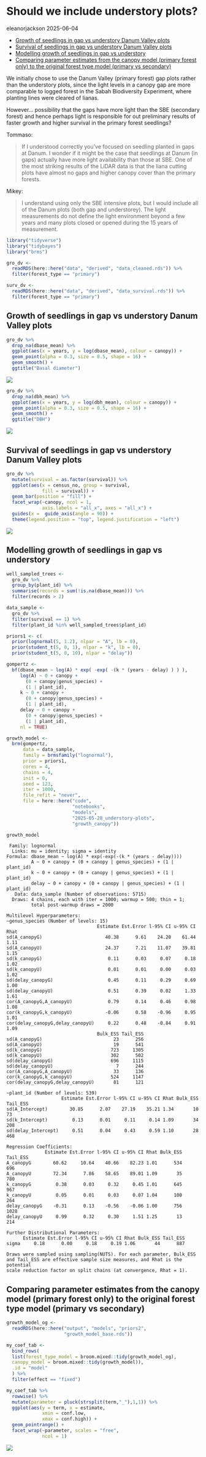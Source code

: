 # Should we include understory plots?
eleanorjackson
2025-06-04

- [Growth of seedlings in gap vs understory Danum Valley
  plots](#growth-of-seedlings-in-gap-vs-understory-danum-valley-plots)
- [Survival of seedlings in gap vs understory Danum Valley
  plots](#survival-of-seedlings-in-gap-vs-understory-danum-valley-plots)
- [Modelling growth of seedlings in gap vs
  understory](#modelling-growth-of-seedlings-in-gap-vs-understory)
- [Comparing parameter estimates from the canopy model (primary forest
  only) to the original forest type model (primary vs
  secondary)](#comparing-parameter-estimates-from-the-canopy-model-primary-forest-only-to-the-original-forest-type-model-primary-vs-secondary)

We initially chose to use the Danum Valley (primary forest) gap plots
rather than the understory plots, since the light levels in a canopy gap
are more comparable to logged forest in the Sabah Biodiversity
Experiment, where planting lines were cleared of lianas.

However… possibility that the gaps have more light than the SBE
(secondary forest) and hence perhaps light is responsible for out
preliminary results of faster growth and higher survival in the primary
forest seedlings?

Tommaso:

> If I understood correctly you’ve focused on seedling planted in gaps
> at Danum. I wonder if it might be the case that seedlings at Danum (in
> gaps) actually have more light availability than those at SBE. One of
> the most striking results of the LiDAR data is that the liana cutting
> plots have almost no gaps and higher canopy cover than the primary
> forests.

Mikey:

> I understand using only the SBE intensive plots, but I would include
> all of the Danum plots (both gap and understorey). The light
> measurements do not define the light environment beyond a few years
> and many plots closed or opened during the 15 years of measurement.

``` r
library("tidyverse")
library("tidybayes")
library("brms")
```

``` r
gro_dv <-
  readRDS(here::here("data", "derived", "data_cleaned.rds")) %>% 
  filter(forest_type == "primary")

surv_dv <-
  readRDS(here::here("data", "derived", "data_survival.rds")) %>% 
  filter(forest_type == "primary")
```

## Growth of seedlings in gap vs understory Danum Valley plots

``` r
gro_dv %>% 
  drop_na(dbase_mean) %>% 
  ggplot(aes(x = years, y = log(dbase_mean), colour = canopy)) +
  geom_point(alpha = 0.3, size = 0.5, shape = 16) +
  geom_smooth() +
  ggtitle("Basal diameter")
```

![](figures/2025-05-28_understory-plots/unnamed-chunk-3-1.png)

``` r
gro_dv %>% 
  drop_na(dbh_mean) %>% 
  ggplot(aes(x = years, y = log(dbh_mean), colour = canopy)) +
  geom_point(alpha = 0.3, size = 0.5, shape = 16) +
  geom_smooth() +
  ggtitle("DBH")
```

![](figures/2025-05-28_understory-plots/unnamed-chunk-4-1.png)

## Survival of seedlings in gap vs understory Danum Valley plots

``` r
gro_dv %>% 
  mutate(survival = as.factor(survival)) %>% 
  ggplot(aes(x = census_no, group = survival, 
             fill = survival)) +
  geom_bar(position = "fill") +
  facet_wrap(~canopy, ncol = 1,
             axis.labels = "all_x", axes = "all_x") +
  guides(x =  guide_axis(angle = 90)) +
  theme(legend.position = "top", legend.justification = "left") 
```

![](figures/2025-05-28_understory-plots/unnamed-chunk-5-1.png)

## Modelling growth of seedlings in gap vs understory

``` r
well_sampled_trees <-
  gro_dv %>%
  group_by(plant_id) %>%
  summarise(records = sum(!is.na(dbase_mean))) %>%
  filter(records > 2)

data_sample <-
  gro_dv %>%
  filter(survival == 1) %>%
  filter(plant_id %in% well_sampled_trees$plant_id)
```

``` r
priors1 <- c(
  prior(lognormal(5, 1.2), nlpar = "A", lb = 0),
  prior(student_t(5, 0, 1), nlpar = "k", lb = 0),
  prior(student_t(5, 0, 10), nlpar = "delay"))
```

``` r
gompertz <-
  bf(dbase_mean ~ log(A) * exp( -exp( -(k * (years - delay) ) ) ),
     log(A) ~ 0 + canopy +
       (0 + canopy|genus_species) +
       (1 | plant_id),
     k ~ 0 + canopy +
       (0 + canopy|genus_species) +
       (1 | plant_id),
     delay ~ 0 + canopy +
       (0 + canopy|genus_species) +
       (1 | plant_id),
     nl = TRUE)
```

``` r
growth_model <-
  brm(gompertz,
      data = data_sample,
      family = brmsfamily("lognormal"),
      prior = priors1,
      cores = 4,
      chains = 4,
      init = 0,
      seed = 123,
      iter = 1000,
      file_refit = "never",
      file = here::here("code", 
                        "notebooks", 
                        "models", 
                        "2025-05-28_understory-plots",
                        "growth_canopy"))
```

``` r
growth_model
```

     Family: lognormal 
      Links: mu = identity; sigma = identity 
    Formula: dbase_mean ~ log(A) * exp(-exp(-(k * (years - delay)))) 
             A ~ 0 + canopy + (0 + canopy | genus_species) + (1 | plant_id)
             k ~ 0 + canopy + (0 + canopy | genus_species) + (1 | plant_id)
             delay ~ 0 + canopy + (0 + canopy | genus_species) + (1 | plant_id)
       Data: data_sample (Number of observations: 5715) 
      Draws: 4 chains, each with iter = 1000; warmup = 500; thin = 1;
             total post-warmup draws = 2000

    Multilevel Hyperparameters:
    ~genus_species (Number of levels: 15) 
                                     Estimate Est.Error l-95% CI u-95% CI Rhat
    sd(A_canopyG)                       40.38      9.61    24.20    61.44 1.11
    sd(A_canopyU)                       24.37      7.21    11.07    39.81 1.15
    sd(k_canopyG)                        0.11      0.03     0.07     0.18 1.02
    sd(k_canopyU)                        0.01      0.01     0.00     0.03 1.02
    sd(delay_canopyG)                    0.45      0.11     0.29     0.69 1.00
    sd(delay_canopyU)                    0.51      0.39     0.02     1.33 1.61
    cor(A_canopyG,A_canopyU)             0.79      0.14     0.46     0.98 1.08
    cor(k_canopyG,k_canopyU)            -0.06      0.58    -0.96     0.95 1.01
    cor(delay_canopyG,delay_canopyU)     0.22      0.48    -0.84     0.91 1.09
                                     Bulk_ESS Tail_ESS
    sd(A_canopyG)                          23      256
    sd(A_canopyU)                          19      541
    sd(k_canopyG)                         723     1305
    sd(k_canopyU)                         302      502
    sd(delay_canopyG)                     696     1115
    sd(delay_canopyU)                       7      244
    cor(A_canopyG,A_canopyU)               33      136
    cor(k_canopyG,k_canopyU)              524     1147
    cor(delay_canopyG,delay_canopyU)       81      121

    ~plant_id (Number of levels: 539) 
                        Estimate Est.Error l-95% CI u-95% CI Rhat Bulk_ESS Tail_ESS
    sd(A_Intercept)        30.85      2.07    27.19    35.21 1.34       10       73
    sd(k_Intercept)         0.13      0.01     0.11     0.14 1.09       34      208
    sd(delay_Intercept)     0.51      0.04     0.43     0.59 1.10       28      468

    Regression Coefficients:
                  Estimate Est.Error l-95% CI u-95% CI Rhat Bulk_ESS Tail_ESS
    A_canopyG        60.62     10.64    40.66    82.23 1.01      534      696
    A_canopyU        72.34      7.86    58.65    89.01 1.09       35      780
    k_canopyG         0.38      0.03     0.32     0.45 1.01      645      967
    k_canopyU         0.05      0.01     0.03     0.07 1.04      100      264
    delay_canopyG    -0.31      0.13    -0.56    -0.06 1.00      756     1028
    delay_canopyU     0.99      0.32     0.30     1.51 1.25       13      214

    Further Distributional Parameters:
          Estimate Est.Error l-95% CI u-95% CI Rhat Bulk_ESS Tail_ESS
    sigma     0.18      0.00     0.18     0.19 1.06       44      887

    Draws were sampled using sampling(NUTS). For each parameter, Bulk_ESS
    and Tail_ESS are effective sample size measures, and Rhat is the potential
    scale reduction factor on split chains (at convergence, Rhat = 1).

## Comparing parameter estimates from the canopy model (primary forest only) to the original forest type model (primary vs secondary)

``` r
growth_model_og <-
  readRDS(here::here("output", "models", "priors2",
                     "growth_model_base.rds"))
```

``` r
my_coef_tab <-
  bind_rows(
  list(forest_type_model = broom.mixed::tidy(growth_model_og), 
  canopy_model = broom.mixed::tidy(growth_model)),
  .id = "model"
  ) %>% 
  filter(effect == "fixed")
```

``` r
my_coef_tab %>% 
  rowwise() %>% 
  mutate(parameter = pluck(strsplit(term,"_"),1,1)) %>% 
  ggplot(aes(y = term, x = estimate,
             xmin = conf.low,
             xmax = conf.high)) +
  geom_pointrange() +
  facet_wrap(~parameter, scales = "free",
             ncol = 1)
```

![](figures/2025-05-28_understory-plots/unnamed-chunk-13-1.png)
